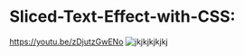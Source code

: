 # Sliced-Text-Effect-with-CSS:
https://youtu.be/zDjutzGwENo
![jkjkjkjkjkj](https://user-images.githubusercontent.com/91621437/201762009-5f669036-a75a-4922-8870-5ce16c683082.jpg)
